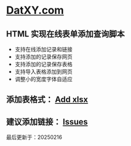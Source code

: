 # [DatXY.com](https://datxy.com/)

## HTML 实现在线表单添加查询脚本

- 支持在线添加记录和链接
- 支持添加的记录保存网页
- 支持添加的记录保存表格
- 支持导入表格添加到网页
- 调整小的宽度字体自适应
## 添加表格式： [Add xlsx](https://github.com/feeday/DatXY/blob/main/add.xlsx)
## 建议添加链接： [Issues](https://github.com/feeday/DatXY/issues)
最后更新于：20250216
